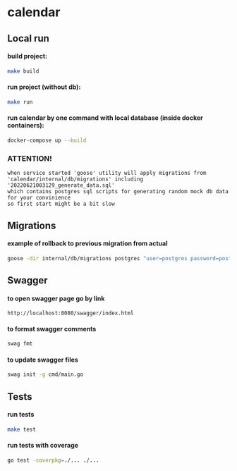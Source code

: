 # calendar

## Local run

#### build project:
```bash
make build
```

#### run project (without db):
```bash
make run
```

#### run calendar by one command with local database (inside docker containers):
```bash
docker-compose up --build
```

### ATTENTION!
```
when service started 'goose' utility will apply migrations from 'calendar/internal/db/migrations' including '20220621003129_generate_data.sql'
which contains postgres sql scripts for generating random mock db data for your convinience
so first start might be a bit slow
```

## Migrations

#### example of rollback to previous migration from actual
```bash
goose -dir internal/db/migrations postgres "user=postgres password=postgres dbname=calendar sslmode=disable" down
```

## Swagger

#### to open swagger page go by link
```
http://localhost:8080/swagger/index.html
```

#### to format swagger comments
```bash
swag fmt
```

#### to update swagger files
```bash
swag init -g cmd/main.go
```

## Tests

#### run tests
```bash
make test
```

#### run tests with coverage
```bash
go test -coverpkg=./... ./...
```
